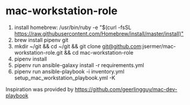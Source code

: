 # mac-workstation-role

1. install homebrew: /usr/bin/ruby -e "$(curl -fsSL <https://raw.githubusercontent.com/Homebrew/install/master/install)">
2. brew install pipenv git
3. mkdir ~/git && cd ~/git && git clone git@github.com:jsermer/mac-workstation-role.git && cd mac-workstation-role
4. pipenv install
5. pipenv run ansible-galaxy install -r requirements.yml
6. pipenv run ansible-playbook -i inventory.yml setup_mac_workstation_playbook.yml -K

Inspiration was provided by <https://github.com/geerlingguy/mac-dev-playbook>
